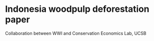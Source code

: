 # Indonesia woodpulp deforestation paper
Collaboration between WWI and Conservation Economics Lab, UCSB
